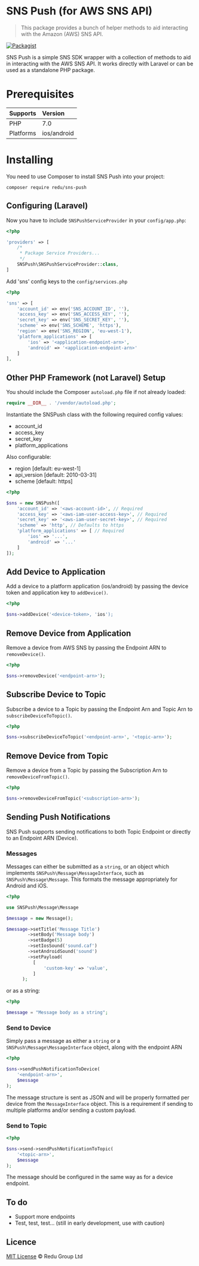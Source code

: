 SNS Push (for AWS SNS API)
======

> This package provides a bunch of helper methods to aid interacting with the Amazon (AWS) SNS API.

[![Packagist](https://img.shields.io/badge/redu-sns--push-brightgreen.svg)](https://packagist.org/packages/redu/sns-push)

SNS Push is a simple SNS SDK wrapper with a collection of methods to aid in interacting with the AWS SNS API. It works directly with Laravel or can be used as a standalone PHP package.

# Prerequisites

 Supports  | Version
:----------|:----------
 PHP       | 7.0
 Platforms | ios/android

# Installing

You need to use Composer to install SNS Push into your project:

```
composer require redu/sns-push
```

## Configuring (Laravel)

Now you have to include `SNSPushServiceProvider` in your `config/app.php`:

```php
<?php

'providers' => [
    /*
     * Package Service Providers...
     */
    SNSPush\SNSPushServiceProvider::class,
]
```

Add 'sns' config keys to the `config/services.php`

```php
<?php

'sns' => [
    'account_id' => env('SNS_ACCOUNT_ID', ''),
    'access_key' => env('SNS_ACCESS_KEY', ''),
    'secret_key' => env('SNS_SECRET_KEY', ''),
    'scheme' => env('SNS_SCHEME', 'https'),
    'region' => env('SNS_REGION', 'eu-west-1'),
    'platform_applications' => [
        'ios' => '<application-endpoint-arn>',
        'android' => '<application-endpoint-arn>'
    ]
],
```

## Other PHP Framework (not Laravel) Setup

You should include the Composer `autoload.php` file if not already loaded:

```php
require __DIR__ . '/vendor/autoload.php';
 ```

Instantiate the SNSPush class with the following required config values:
- account_id
- access_key
- secret_key
- platform_applications

Also configurable:
- region [default: eu-west-1]
- api_version [default: 2010-03-31]
- scheme [default: https]

```php
<?php

$sns = new SNSPush([
    'account_id' => '<aws-account-id>', // Required
    'access_key' => '<aws-iam-user-access-key>', // Required
    'secret_key' => '<aws-iam-user-secret-key>', // Required
    'scheme' => 'http', // Defaults to https
    'platform_applications' => [ // Required
        'ios' => '...',
        'android' => '...'
    ]
]);
```

## Add Device to Application

Add a device to a platform application (ios/android) by passing the device token and application key to `addDevice()`.

```php
<?php

$sns->addDevice('<device-token>, 'ios');
```

## Remove Device from Application

Remove a device from AWS SNS by passing the Endpoint ARN to `removeDevice()`.

```php
<?php

$sns->removeDevice('<endpoint-arn>');
```

## Subscribe Device to Topic

Subscribe a device to a Topic by passing the Endpoint Arn and Topic Arn to `subscribeDeviceToTopic()`.

```php
<?php

$sns->subscribeDeviceToTopic('<endpoint-arn>', '<topic-arn>');
```

## Remove Device from Topic

Remove a device from a Topic by passing the Subscription Arn to `removeDeviceFromTopic()`.

```php
<?php

$sns->removeDeviceFromTopic('<subscription-arn>');
```

## Sending Push Notifications

SNS Push supports sending notifications to both Topic Endpoint or directly to an Endpoint ARN (Device).

### Messages

Messages can either be submitted as a `string`, or an object which implements `SNSPush\Message\MessageInterface`, such as `SNSPush\Message\Message`. This formats the message appropriately for Android and iOS.

```php
<?php

use SNSPush\Message\Message

$message = new Message();

$message->setTitle('Message Title')
        ->setBody('Message body')
        ->setBadge(5)
        ->setIosSound('sound.caf')
        ->setAndroidSound('sound')
        ->setPayload(
          [
              'custom-key' => 'value',
          ]
      );
```
or as a string:

```php
<?php

$message = "Message body as a string";
```

### Send to Device

Simply pass a message as either a `string` or a `SNSPush\Message\MessageInterface` object, along with the endpoint ARN

```php
<?php

$sns->sendPushNotificationToDevice(
    '<endpoint-arn>',
    $message
);
```

The message structure is sent as JSON and will be properly formatted per device from the `MessageInterface` object. This is a requirement if sending to multiple platforms and/or sending a custom payload.

### Send to Topic

```php
<?php

$sns->send->sendPushNotificationToTopic(
    '<topic-arn>',
    $message
);
```

The message should be configured in the same way as for a device endpoint.

## To do
- Support more endpoints
- Test, test, test... (still in early development, use with caution)

## Licence

[MIT License](https://github.com/ReduGroup/sns-push/blob/master/LICENSE.md) © Redu Group Ltd

